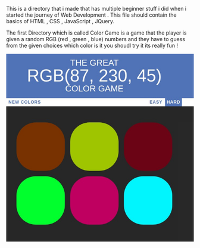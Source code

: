 This is a directory that i made that has multiple beginner stuff i did when i started the journey of Web Development .
This file should contain the basics of HTML , CSS , JavaScript , JQuery.

The first Directory which is called Color Game is a game that the player is given a random RGB (red , green , blue) numbers and they have to guess from the given choices which color is it you shoudl try it its really fun !

![](images/colorGame.jpg)

